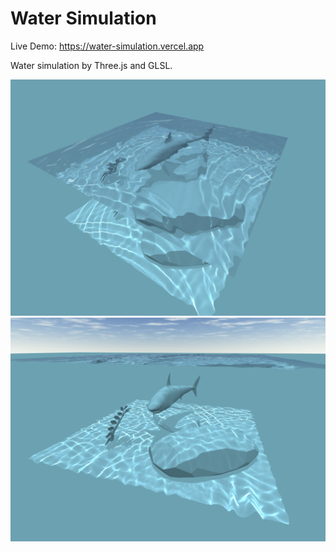 # Water Simulation

Live Demo: https://water-simulation.vercel.app

Water simulation by Three.js and GLSL.

![top](screenshots/top.png)
![side](screenshots/side.png)
